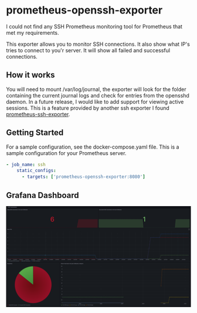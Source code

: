 # prometheus-openssh-exporter

I could not find any SSH Prometheus monitoring tool for Prometheus that met my requirements.

This exporter allows you to monitor SSH connections.
It also show what IP's tries to connect to you'r server.
It will show all failed and successful connections.


## How it works

You will need to mount /var/log/journal, the exporter will look for the folder containing the current journal logs and check for entries from the opensshd daemon.
In a future release, I would like to add support for viewing active sessions.
This is a feature provided by another ssh exporter I found [prometheus-ssh-exporter](https://github.com/flor0/prometheus-ssh-exporter).

## Getting Started

For a sample configuration, see the docker-compose.yaml file.
This is a sample configuration for your Prometheus server.

```yaml
- job_name: ssh
    static_configs:
      - targets: ['prometheus-openssh-exporter:8080']
```


## Grafana Dashboard

![image](./docs/images/dashboard.png)
